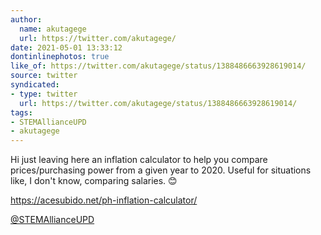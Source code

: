 ```yaml
---
author:
  name: akutagege
  url: https://twitter.com/akutagege/
date: 2021-05-01 13:33:12
dontinlinephotos: true
like_of: https://twitter.com/akutagege/status/1388486663928619014/
source: twitter
syndicated:
- type: twitter
  url: https://twitter.com/akutagege/status/1388486663928619014/
tags:
- STEMAllianceUPD
- akutagege
---
```


Hi just leaving here an inflation calculator to help you compare prices/purchasing power from a given year to 2020. Useful for situations like, I don't know, comparing salaries. 😊



https://acesubido.net/ph-inflation-calculator/



[@STEMAllianceUPD](https://twitter.com/STEMAllianceUPD/)